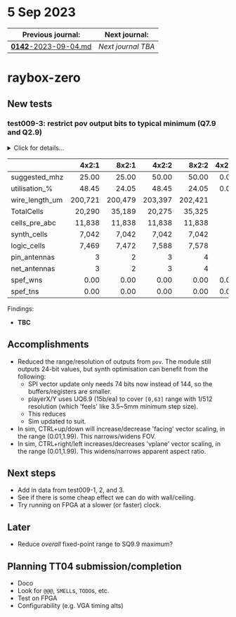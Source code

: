 # 5 Sep 2023

| Previous journal: | Next journal: |
|-|-|
| [**0142**-2023-09-04.md](./0142-2023-09-04.md) | *Next journal TBA* |

# raybox-zero

## New tests

### test009-3: restrict pov output bits to typical minimum (Q7.9 and Q2.9)

<details><summary>Click for details...</summary>

Code:
*   tt04-raybox-zero: [`aec8784`](https://github.com/algofoogle/tt04-raybox-zero/commit/aec8784?diff=split): harden_test: Dry drun, ROUTING_CORES options
    *   Equivalent to: [`93dd1cd`](https://github.com/algofoogle/tt04-raybox-zero/commit/93dd1cd?diff=split): config.tcl default of 25MHz, using raybox-zero merged test005-shmul branch.
*   src/raybox-zero: [`b04ac58`](https://github.com/algofoogle/raybox-zero/commit/b04ac58?diff=split): (test009) pov output is now Q7.9 for player, Q2.9 for facing and vplane

Summary:
*   Go from SQ9.9 for everything to playerX/Y using SQ7.9 and facing/vplane using SQ2.9

Options used:
```
  STARTED: 2023-09-04 23:46:06
    SIZES: 4x2 8x2 (sorted: 4x2 8x2)
   COMBOS: 5 4 1 2 3 (sorted: 1 2 3 4 5)
    STOPT: 0
  OUTFILE: stats-test009-3.md
   SELECT: :[1245]
    FORCE: 1
      TAG: test009-3: restrict pov output bits to typical minimum (Q7.9 and Q2.9)
   RCORES: 14
      DRY: 0
 FINISHED: 2023-09-05 00:28:20
```

</details>

| | 4x2:1 | 8x2:1 | 4x2:2 | 8x2:2 | 4x2:3 | 8x2:3 | 4x2:4 | 8x2:4 | 4x2:5 | 8x2:5 |
|-|-:|-:|-:|-:|-:|-:|-:|-:|-:|-:|
| suggested_mhz | 25.00 | 25.00 | 50.00 | 50.00 | 0.00 | 0.00 | 48.71 | 48.52 | 25.00 | 25.00 |
| utilisation_% | 48.45 | 24.05 | 48.45 | 24.05 | 0.00 | 0.00 | 41.40 | 20.55 | 41.35 | 20.52 |
| wire_length_um | 200,721 | 200,479 | 203,397 | 202,421 | 0 | 0 | 146,345 | 149,706 | 140,652 | 143,309 |
| TotalCells | 20,290 | 35,189 | 20,275 | 35,325 | 0 | 0 | 19,930 | 34,932 | 19,747 | 34,762 |
| cells_pre_abc | 11,838 | 11,838 | 11,838 | 11,838 | 0 | 0 | 11,838 | 11,838 | 11,838 | 11,838 |
| synth_cells | 7,042 | 7,042 | 7,042 | 7,042 | 0 | 0 | 6,242 | 6,242 | 6,242 | 6,242 |
| logic_cells | 7,469 | 7,472 | 7,588 | 7,578 | 0 | 0 | 6,721 | 6,728 | 6,674 | 6,687 |
| pin_antennas | 3 | 2 | 3 | 4 | 0 | 0 | 2 | 3 | 3 | 2 |
| net_antennas | 3 | 2 | 3 | 4 | 0 | 0 | 2 | 3 | 3 | 2 |
| spef_wns | 0.00 | 0.00 | 0.00 | 0.00 | 0.00 | 0.00 | -0.53 | -0.61 | 0.00 | 0.00 |
| spef_tns | 0.00 | 0.00 | 0.00 | 0.00 | 0.00 | 0.00 | -18.35 | -25.46 | 0.00 | 0.00 |

Findings:
*   **TBC**




## Accomplishments

*   Reduced the range/resolution of outputs from `pov`. The module still outputs 24-bit values, but synth optimisation can benefit from the following:
    *   SPI vector update only needs 74 bits now instead of 144, so the buffers/registers are smaller.
    *   playerX/Y uses UQ6.9 (15b/ea) to cover `[0,63]` range with 1/512 resolution (which 'feels' like 3.5~5mm minimum step size).
    *   This reduces 
    *   Sim updated to suit.
*   In sim, CTRL+up/down will increase/decrease 'facing' vector scaling, in the range (0.01,1.99). This narrows/widens FOV.
*   In sim, CTRL+right/left increases/decreases 'vplane' vector scaling, in the range (0.01,1.99). This widens/narrows apparent aspect ratio.

## Next steps

*   Add in data from test009-1, 2, and 3.
*   See if there is some cheap effect we can do with wall/ceiling.
*   Try running on FPGA at a slower (or faster) clock.

## Later

*   Reduce *overall* fixed-point range to SQ9.9 maximum?

## Planning TT04 submission/completion

*   Doco
*   Look for `@@@`, `SMELL`s, `TODO`s, etc.
*   Test on FPGA
*   Configurability (e.g. VGA timing alts)
